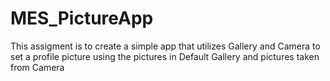 # MES_PictureApp

This assigment is to create a simple app that utilizes Gallery and Camera to set a profile picture using the pictures in Default 
Gallery and pictures taken from Camera

